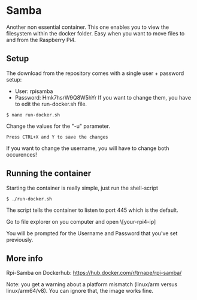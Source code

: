 # Samba

Another non essential container. This one enables you to view the filesystem within the docker folder. Easy when you want to move files to and from the Raspberry Pi4.

## Setup
The download from the repository comes with a single user + password setup:
- User:  rpisamba
- Password: Hmk7hsrW9Q8W5hYr
If you want to change them, you have to edit the run-docker.sh file.
```
$ nano run-docker.sh
```
Change the values for the "-u" parameter.
```
Press CTRL+X and Y to save the changes
```
If you want to change the username, you will have to change both occurences!

## Running the container
Starting the container is really simple, just run the shell-script

```
$ ./run-docker.sh
```
The script tells the container to listen to port 445 which is the default. 

Go to file explorer on you computer and open \\[your-rpi4-ip]

You will be prompted for the Username and Password that you've set previously.


## More info

Rpi-Samba on Dockerhub: https://hub.docker.com/r/trnape/rpi-samba/

Note: you get a warning about a platform mismatch (linux/arm versus linux/arm64/v8). You can ignore that, the image works fine.
